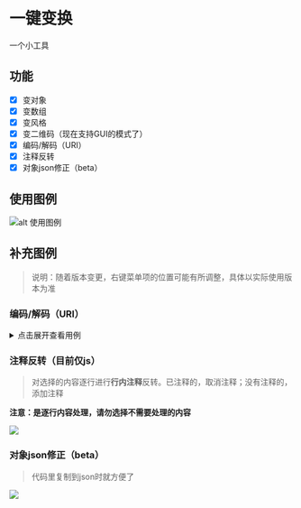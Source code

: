 # 一键变换

一个小工具

## 功能

- [x] 变对象
- [x] 变数组
- [x] 变风格
- [x] 变二维码（现在支持GUI的模式了）
- [x] 编码/解码（URI）
- [x] 注释反转
- [x] 对象json修正（beta）

## 使用图例

![alt 使用图例](https://mp-77dc03ae-7084-429e-8b0f-4d540ae4a430.cdn.bspapp.com/images/hx-data-transformer.gif)


## 补充图例

> 说明：随着版本变更，右键菜单项的位置可能有所调整，具体以实际使用版本为准

### 编码/解码（URI）

<details>

<summary>点击展开查看用例</summary>

![](https://mp-77dc03ae-7084-429e-8b0f-4d540ae4a430.cdn.bspapp.com/images/hx-data-trasformer-encode&decode.gif)

</details>

### 注释反转（目前仅js）

> 对选择的内容逐行进行**行内注释**反转。已注释的，取消注释；没有注释的，添加注释

**注意：是逐行内容处理，请勿选择不需要处理的内容**

![](https://mp-77dc03ae-7084-429e-8b0f-4d540ae4a430.cdn.bspapp.com/images/hx-data-transformer/hx-data-transformer-reverse-line-comment.gif)

### 对象json修正（beta）

> 代码里复制到json时就方便了

![](https://mp-77dc03ae-7084-429e-8b0f-4d540ae4a430.cdn.bspapp.com/images/hx-data-trasformer-json-fix.gif)